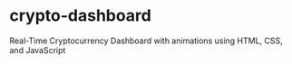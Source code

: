 # crypto-dashboard
Real-Time Cryptocurrency Dashboard with animations using HTML, CSS, and JavaScript
